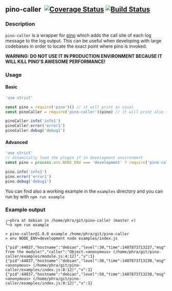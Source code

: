 ## pino-caller&nbsp;&nbsp;[![Coverage Status](https://coveralls.io/repos/github/pinojs/pino-caller/badge.svg?branch=master)](https://coveralls.io/github/pinojs/pino-caller?branch=master)&nbsp;[![Build Status](https://travis-ci.org/pinojs/pino-caller.svg?branch=master)](https://travis-ci.org/pinojs/pino-caller)

### Description
`pino-caller` is a wrapper for [pino](https://github.com/pinojs/pino) which adds the call site of each log message to the log output.
This can be useful when developing with large codebases in order to locate the exact point where pino is invoked.

**WARNING: DO NOT USE IT IN PRODUCTION ENVIRONMENT BECAUSE IT WILL KILL PINO'S AWESOME PERFORMANCE!**

### Usage

#### Basic
```js
'use strict'

const pino = require('pino')() // it will print as usual
const pinoCaller = require('pino-caller')(pino) // it will print also the calling site

pinoCaller.info('info1')
pinoCaller.error('error1')
pinoCaller.debug('debug1')
```

#### Advanced
```js
'use strict'
// dinamically load the plugin if in development environment
const pino = process.env.NODE_ENV === 'development' ? require('pino-caller')(require('pino')()) : require('pino')()

pino.info('info1')
pino.error('error1')
pino.debug('debug1')
```

You can find also a working example in the `examples` directory and you can run by with `npm run example`

### Example output

```
╭─phra at debian in /home/phra/git/pino-caller (master ✔)
╰─λ npm run example

> pino-caller@1.0.0 example /home/phra/git/pino-caller
> env NODE_ENV=development node examples/index.js

{"pid":44837,"hostname":"debian","level":30,"time":1487873713227,"msg":"hello from the module!","caller":"Object.<anonymous> (/home/phra/git/pino-caller/examples/module.js:4:12)","v":1}
{"pid":44837,"hostname":"debian","level":30,"time":1487873713230,"msg":"info1","caller":"Object.<anonymous> (/home/phra/git/pino-caller/examples/index.js:8:12)","v":1}
{"pid":44837,"hostname":"debian","level":50,"time":1487873713230,"msg":"error1","caller":"Object.<anonymous> (/home/phra/git/pino-caller/examples/index.js:9:12)","v":1}
```
